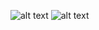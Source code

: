 ![alt text](https://i.ibb.co/0B3g2FY/firstimg.png)
![alt text](https://i.ibb.co/2hRGWvP/secondimg.png)
